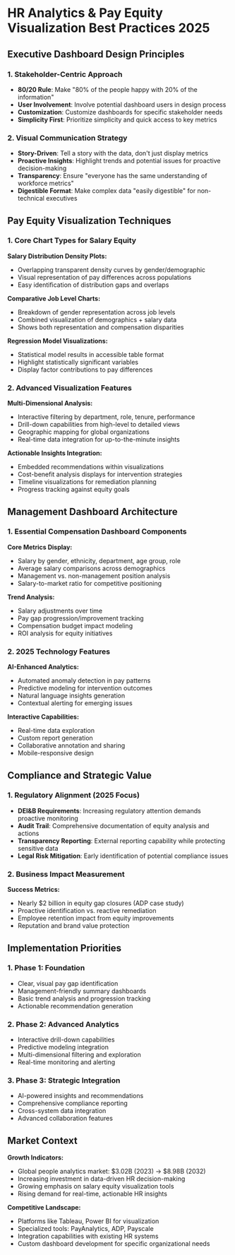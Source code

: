 # HR Analytics & Pay Equity Visualization Best Practices 2025

## Executive Dashboard Design Principles

### 1. Stakeholder-Centric Approach
- **80/20 Rule**: Make "80% of the people happy with 20% of the information"
- **User Involvement**: Involve potential dashboard users in design process
- **Customization**: Customize dashboards for specific stakeholder needs
- **Simplicity First**: Prioritize simplicity and quick access to key metrics

### 2. Visual Communication Strategy
- **Story-Driven**: Tell a story with the data, don't just display metrics
- **Proactive Insights**: Highlight trends and potential issues for proactive decision-making
- **Transparency**: Ensure "everyone has the same understanding of workforce metrics"
- **Digestible Format**: Make complex data "easily digestible" for non-technical executives

## Pay Equity Visualization Techniques

### 1. Core Chart Types for Salary Equity
**Salary Distribution Density Plots:**
- Overlapping transparent density curves by gender/demographic
- Visual representation of pay differences across populations
- Easy identification of distribution gaps and overlaps

**Comparative Job Level Charts:**
- Breakdown of gender representation across job levels
- Combined visualization of demographics + salary data
- Shows both representation and compensation disparities

**Regression Model Visualizations:**
- Statistical model results in accessible table format
- Highlight statistically significant variables
- Display factor contributions to pay differences

### 2. Advanced Visualization Features
**Multi-Dimensional Analysis:**
- Interactive filtering by department, role, tenure, performance
- Drill-down capabilities from high-level to detailed views
- Geographic mapping for global organizations
- Real-time data integration for up-to-the-minute insights

**Actionable Insights Integration:**
- Embedded recommendations within visualizations
- Cost-benefit analysis displays for intervention strategies
- Timeline visualizations for remediation planning
- Progress tracking against equity goals

## Management Dashboard Architecture

### 1. Essential Compensation Dashboard Components
**Core Metrics Display:**
- Salary by gender, ethnicity, department, age group, role
- Average salary comparisons across demographics
- Management vs. non-management position analysis
- Salary-to-market ratio for competitive positioning

**Trend Analysis:**
- Salary adjustments over time
- Pay gap progression/improvement tracking
- Compensation budget impact modeling
- ROI analysis for equity initiatives

### 2. 2025 Technology Features
**AI-Enhanced Analytics:**
- Automated anomaly detection in pay patterns
- Predictive modeling for intervention outcomes
- Natural language insights generation
- Contextual alerting for emerging issues

**Interactive Capabilities:**
- Real-time data exploration
- Custom report generation
- Collaborative annotation and sharing
- Mobile-responsive design

## Compliance and Strategic Value

### 1. Regulatory Alignment (2025 Focus)
- **DEI&B Requirements**: Increasing regulatory attention demands proactive monitoring
- **Audit Trail**: Comprehensive documentation of equity analysis and actions
- **Transparency Reporting**: External reporting capability while protecting sensitive data
- **Legal Risk Mitigation**: Early identification of potential compliance issues

### 2. Business Impact Measurement
**Success Metrics:**
- Nearly $2 billion in equity gap closures (ADP case study)
- Proactive identification vs. reactive remediation
- Employee retention impact from equity improvements
- Reputation and brand value protection

## Implementation Priorities

### 1. Phase 1: Foundation
- Clear, visual pay gap identification
- Management-friendly summary dashboards
- Basic trend analysis and progression tracking
- Actionable recommendation generation

### 2. Phase 2: Advanced Analytics  
- Interactive drill-down capabilities
- Predictive modeling integration
- Multi-dimensional filtering and exploration
- Real-time monitoring and alerting

### 3. Phase 3: Strategic Integration
- AI-powered insights and recommendations
- Comprehensive compliance reporting
- Cross-system data integration
- Advanced collaboration features

## Market Context

**Growth Indicators:**
- Global people analytics market: $3.02B (2023) → $8.98B (2032)
- Increasing investment in data-driven HR decision-making
- Growing emphasis on salary equity visualization tools
- Rising demand for real-time, actionable HR insights

**Competitive Landscape:**
- Platforms like Tableau, Power BI for visualization
- Specialized tools: PayAnalytics, ADP, Payscale
- Integration capabilities with existing HR systems
- Custom dashboard development for specific organizational needs